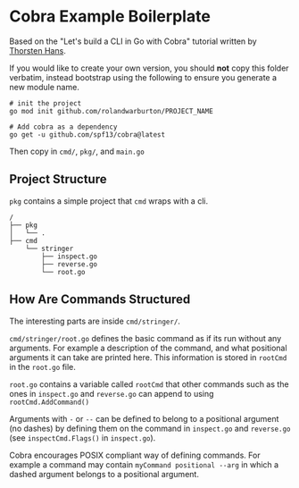 # Cobra Example Boilerplate

Based on the "Let's build a CLI in Go with Cobra" tutorial written by
[Thorsten Hans](https://www.thorsten-hans.com/lets-build-a-cli-in-go-with-cobra/).

If you would like to create your own version, you should **not** copy this folder verbatim,
instead bootstrap using the following to ensure you generate a new module name.

```none
# init the project
go mod init github.com/rolandwarburton/PROJECT_NAME

# Add cobra as a dependency
go get -u github.com/spf13/cobra@latest
```

Then copy in `cmd/`, `pkg/`, and `main.go`

## Project Structure

`pkg` contains a simple project that `cmd` wraps with a cli.

```none
/
├── pkg
│   └── .
├── cmd
    └── stringer
        ├── inspect.go
        ├── reverse.go
        └── root.go
```

## How Are Commands Structured

The interesting parts are inside `cmd/stringer/`.

`cmd/stringer/root.go` defines the basic command as if its run without any arguments. For example
a description of the command, and what positional arguments it can take are printed here.
This information is stored in `rootCmd` in the `root.go` file.

`root.go` contains a variable called `rootCmd` that other commands
such as the ones in `inspect.go` and `reverse.go` can append to using `rootCmd.AddCommand()`

Arguments with `-` or `--` can be defined to belong to a positional argument (no dashes)
by defining them on the command in `inspect.go` and `reverse.go`
(see `inspectCmd.Flags()` in `inspect.go`).

Cobra encourages POSIX compliant way of defining commands. For example a command may contain
`myCommand positional --arg` in which a dashed argument belongs to a positional argument.
